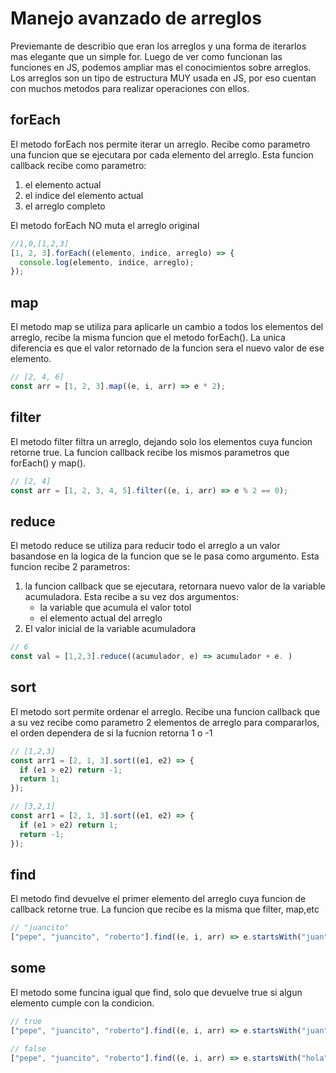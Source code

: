 # Manejo avanzado de arreglos

Previemante de describio que eran los arreglos y una forma de iterarlos mas elegante que un simple for. Luego de ver como funcionan las funciones en JS, podemos ampliar mas el conocimientos sobre arreglos.
Los arreglos son un tipo de estructura MUY usada en JS, por eso cuentan con muchos metodos para realizar operaciones con ellos.

## forEach

El metodo forEach nos permite iterar un arreglo. Recibe como parametro una funcion que se ejecutara por cada elemento del arreglo. Esta funcion callback recibe como parametro:

1. el elemento actual
2. el indice del elemento actual
3. el arreglo completo

El metodo forEach NO muta el arreglo original

```javascript
//1,0,[1,2,3]
[1, 2, 3].forEach((elemento, indice, arreglo) => {
  console.log(elemento, indice, arreglo);
});
```

## map

El metodo map se utiliza para aplicarle un cambio a todos los elementos del arreglo, recibe la misma funcion que el metodo forEach(). La unica diferencia es que el valor retornado de la funcion sera el nuevo valor de ese elemento.

```javascript
// [2, 4, 6]
const arr = [1, 2, 3].map((e, i, arr) => e * 2);
```

## filter

El metodo filter filtra un arreglo, dejando solo los elementos cuya funcion retorne true. La funcion callback recibe los mismos parametros que forEach() y map().

```javascript
// [2, 4]
const arr = [1, 2, 3, 4, 5].filter((e, i, arr) => e % 2 == 0);
```

## reduce

El metodo reduce se utiliza para reducir todo el arreglo a un valor basandose en la logica de la funcion que se le pasa como argumento. Esta funcion recibe 2 parametros:

1. la funcion callback que se ejecutara, retornara nuevo valor de la variable acumuladora. Esta recibe a su vez dos argumentos:
   - la variable que acumula el valor totol
   - el elemento actual del arreglo
2. El valor inicial de la variable acumuladora

```javascript
// 6
const val = [1,2,3].reduce((acumulador, e) => acumulador + e. )
```

## sort

El metodo sort permite ordenar el arreglo. Recibe una funcion callback que a su vez recibe como parametro 2 elementos de arreglo para compararlos, el orden dependera de si la fucnion retorna 1 o -1

```javascript
// [1,2,3]
const arr1 = [2, 1, 3].sort((e1, e2) => {
  if (e1 > e2) return -1;
  return 1;
});

// [3,2,1]
const arr1 = [2, 1, 3].sort((e1, e2) => {
  if (e1 > e2) return 1;
  return -1;
});
```

## find

El metodo find devuelve el primer elemento del arreglo cuya funcion de callback retorne true. La funcion que recibe es la misma que filter, map,etc

```javascript
// "juancito"
["pepe", "juancito", "roberto"].find((e, i, arr) => e.startsWith("juan"));
```

## some

El metodo some funcina igual que find, solo que devuelve true si algun elemento cumple con la condicion.

```javascript
// true
["pepe", "juancito", "roberto"].find((e, i, arr) => e.startsWith("juan"));

// false
["pepe", "juancito", "roberto"].find((e, i, arr) => e.startsWith("hola"));
```
